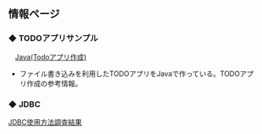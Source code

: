 ## 情報ページ

### ◆ TODOアプリサンプル
　[Java(Todoアプリ作成)](https://joytas.net/programming/java_todo)  
* ファイル書き込みを利用したTODOアプリをJavaで作っている。TODOアプリ作成の参考情報。  

### ◆ JDBC
[JDBC使用方法調査結果](./jdbc.md)

